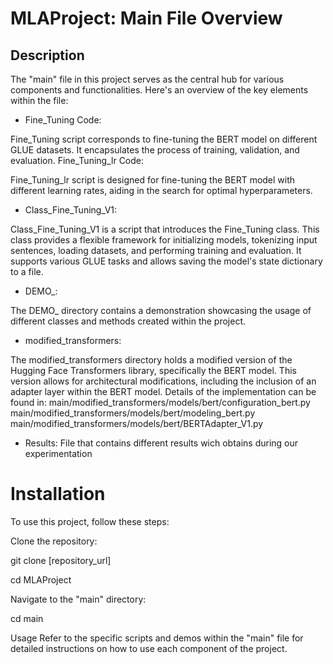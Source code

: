 # MLAProject: Main File Overview
## Description
The "main" file in this project serves as the central hub for various components and functionalities. Here's an overview of the key elements within the file:

- Fine_Tuning Code:

Fine_Tuning script corresponds to fine-tuning the BERT model on different GLUE datasets. It encapsulates the process of training, validation, and evaluation.
Fine_Tuning_lr Code:

Fine_Tuning_lr script is designed for fine-tuning the BERT model with different learning rates, aiding in the search for optimal hyperparameters.
- Class_Fine_Tuning_V1:

Class_Fine_Tuning_V1 is a script that introduces the Fine_Tuning class. This class provides a flexible framework for initializing models, tokenizing input sentences, loading datasets, and performing training and evaluation. It supports various GLUE tasks and allows saving the model's state dictionary to a file.
- DEMO_:

The DEMO_ directory contains a demonstration showcasing the usage of different classes and methods created within the project.
- modified_transformers:

The modified_transformers directory holds a modified version of the Hugging Face Transformers library, specifically the BERT model. This version allows for architectural modifications, including the inclusion of an adapter layer within the BERT model. Details of the implementation can be found in:
main/modified_transformers/models/bert/configuration_bert.py
main/modified_transformers/models/bert/modeling_bert.py
main/modified_transformers/models/bert/BERTAdapter_V1.py

- Results:
File that contains different results wich obtains during our experimentation
# Installation
To use this project, follow these steps:

Clone the repository:

git clone [repository_url]

cd MLAProject

Navigate to the "main" directory:


cd main

Usage
Refer to the specific scripts and demos within the "main" file for detailed instructions on how to use each component of the project.
